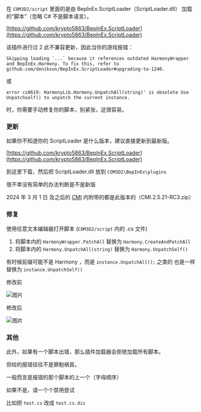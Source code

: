 在 `COM3D2/script` 里面的是由 BepInEx.ScriptLoader（ScriptLoader.dll） 加载的“脚本”（忽略 C# 不是脚本语言）。 

[https://github.com/krypto5863/BepInEx.ScriptLoader](https://github.com/krypto5863/BepInEx.ScriptLoader)

该插件进行过 2 此不兼容更新，因此当你的游戏报错：

```
Skipping loading `...` because it references outdated HarmonyWrapper and BepInEx.Harmony. To fix this, refer to github.com/denikson/BepInEx.ScriptLoader#upgrading-to-1240.
```

或

```
error cs0619: HarmonyLib.Harmony.UnpatchAll(string)' is obsolete Use Unpatchself() to unpatch the current instance.
```

时，你需要手动修复你的脚本，别紧张，这很容易。


### 更新

如果你不知道你的 ScriptLoader 是什么版本，建议直接更新到最新版。

[https://github.com/krypto5863/BepInEx.ScriptLoader](https://github.com/krypto5863/BepInEx.ScriptLoader)

到这里下载，然后把  ScriptLoader.dll  放到 `COM3D2\BepInEx\plugins`

很不幸没有简单的办法判断是不是新版

2024 年 3 月 1 日 及之后的 [CMI](https://github.com/krypto5863/COM-Modular-Installer) 内附带的都是此版本的（CMI.2.5.21-RC3.zip）

### 修复

使用任意文本编辑器打开脚本 (`COM3D2/script` 内的 .cs 文件)


1. 将脚本内的 `HarmonyWrapper.PatchAll` 替换为 `Harmony.CreateAndPatchAll`
2. 将脚本内的 `Harmony.UnpatchAll(string)` 替换为 `Harmony.UnpatchSelf()`

有时候前缀可能不是 Harmony ，而是  `instance.UnpatchAll();` 之类的 也是一样替换为 `instance.UnpatchSelf()`

修改前

![图片](https://github.com/user-attachments/assets/560c1850-5e8c-47b6-8de3-71e5f6e0792b)

修改后

![图片](https://github.com/user-attachments/assets/d4329331-ed57-4404-af07-1a0f0d8005c0)




### 其他

此外，如果有一个脚本出错，那么插件加载器会拒绝加载所有脚本。

但给的报错往往不是罪魁祸首。

一般而言是报错的那个脚本的上一个（字母顺序）

如果不是，请一个个禁用尝试

比如把 `test.cs` 改成 `test.cs.dis`
